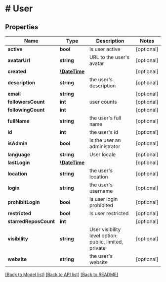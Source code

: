 # # User

## Properties

Name | Type | Description | Notes
------------ | ------------- | ------------- | -------------
**active** | **bool** | Is user active | [optional]
**avatarUrl** | **string** | URL to the user&#39;s avatar | [optional]
**created** | [**\DateTime**](\DateTime.md) |  | [optional]
**description** | **string** | the user&#39;s description | [optional]
**email** | **string** |  | [optional]
**followersCount** | **int** | user counts | [optional]
**followingCount** | **int** |  | [optional]
**fullName** | **string** | the user&#39;s full name | [optional]
**id** | **int** | the user&#39;s id | [optional]
**isAdmin** | **bool** | Is the user an administrator | [optional]
**language** | **string** | User locale | [optional]
**lastLogin** | [**\DateTime**](\DateTime.md) |  | [optional]
**location** | **string** | the user&#39;s location | [optional]
**login** | **string** | the user&#39;s username | [optional]
**prohibitLogin** | **bool** | Is user login prohibited | [optional]
**restricted** | **bool** | Is user restricted | [optional]
**starredReposCount** | **int** |  | [optional]
**visibility** | **string** | User visibility level option: public, limited, private | [optional]
**website** | **string** | the user&#39;s website | [optional]

[[Back to Model list]](../../README.md#models) [[Back to API list]](../../README.md#endpoints) [[Back to README]](../../README.md)
